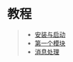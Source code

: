 # 教程

> - [安装与启动](/cqnode/tutorial/startup)
> - [第一个模块](/cqnode/tutorial/firstmodule)
> - [消息处理](/cqnode/tutorial/messagehandling)